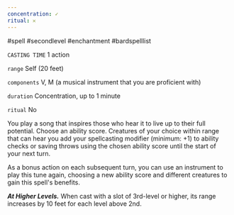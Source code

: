```yaml
---
concentration: ✓
ritual: 𐄂
---
```

#spell #secondlevel #enchantment #bardspelllist

`CASTING TIME`
1 action

`range`
Self (20 feet)

`components`
V, M (a musical instrument that you are proficient with)

`duration`
Concentration, up to 1 minute

`ritual`
No

You play a song that inspires those who hear it to live up to their full potential. Choose an ability score. Creatures of your choice within range that can hear you add your spellcasting modifier (minimum: +1) to ability checks or saving throws using the chosen ability score until the start of your next turn.

As a bonus action on each subsequent turn, you can use an instrument to play this tune again, choosing a new ability score and different creatures to gain this spell's benefits.

_**At Higher Levels.**_ When cast with a slot of 3rd-level or higher, its range increases by 10 feet for each level above 2nd.